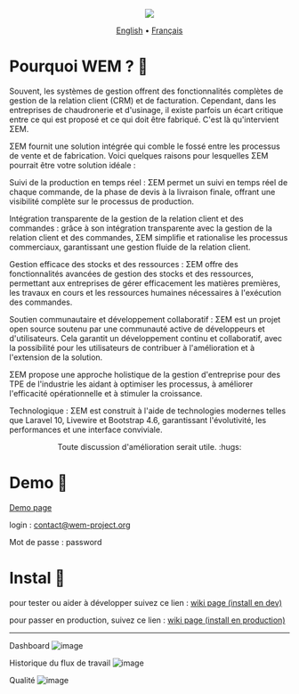 <p align="center">
    <img src="https://github.com/SMEWebify/WebErpMesv2/assets/75578469/536ad6ff-e27e-41ca-bac1-00c6662ca827">
</p>

<p align="center">
  <a href="https://github.com/SMEWebify/WebErpMesv2/blob/WEM-2.0/README.md">English</a> •
  <a href="https://github.com/SMEWebify/WebErpMesv2/blob/WEM-2.0/docs/README-fr.md">Français</a>
</p>

# Pourquoi WEM ? :monocle_face:

Souvent, les systèmes de gestion offrent des fonctionnalités complètes de gestion de la relation client (CRM) et de facturation. Cependant, dans les entreprises de chaudronerie et d'usinage, il existe parfois un écart critique entre ce qui est proposé et ce qui doit être fabriqué. C'est là qu'intervient ΣEM.

ΣEM fournit une solution intégrée qui comble le fossé entre les processus de vente et de fabrication. Voici quelques raisons pour lesquelles ΣEM pourrait être votre solution idéale :

Suivi de la production en temps réel : ΣEM permet un suivi en temps réel de chaque commande, de la phase de devis à la livraison finale, offrant une visibilité complète sur le processus de production.

Intégration transparente de la gestion de la relation client et des commandes : grâce à son intégration transparente avec la gestion de la relation client et des commandes, ΣEM simplifie et rationalise les processus commerciaux, garantissant une gestion fluide de la relation client.

Gestion efficace des stocks et des ressources : ΣEM offre des fonctionnalités avancées de gestion des stocks et des ressources, permettant aux entreprises de gérer efficacement les matières premières, les travaux en cours et les ressources humaines nécessaires à l'exécution des commandes.

Soutien communautaire et développement collaboratif : ΣEM est un projet open source soutenu par une communauté active de développeurs et d'utilisateurs. Cela garantit un développement continu et collaboratif, avec la possibilité pour les utilisateurs de contribuer à l'amélioration et à l'extension de la solution.

ΣEM propose une approche holistique de la gestion d'entreprise pour des TPE de l'industrie les aidant à optimiser les processus, à améliorer l'efficacité opérationnelle et à stimuler la croissance.

Technologique : ΣEM est construit à l'aide de technologies modernes telles que Laravel 10, Livewire et Bootstrap 4.6, garantissant l'évolutivité, les performances et une interface conviviale.

<p align="center">Toute discussion d'amélioration serait utile. :hugs:</p>

# Demo :eyes:

[Demo page](http://demo.wem-project.org) 

login : contact@wem-project.org 

Mot de passe : password

# Instal :construction_worker:
pour tester ou aider à développer suivez ce lien : [wiki page (install en dev)](https://github.com/SMEWebify/WebErpMesv2/wiki/Installation-Steps-(for-dev))

pour passer en production, suivez ce lien : [wiki page (install en production)](https://github.com/SMEWebify/WebErpMesv2/wiki/Installation-Steps-(for-production))

-----------------

Dashboard
![image](https://github.com/SMEWebify/WebErpMesv2/assets/75578469/07840f20-081d-47d3-b892-14f86b5ecc44)

Historique du flux de travail
![image](https://github.com/SMEWebify/WebErpMesv2/assets/75578469/b110f47e-c232-4da7-9862-b6b27e3f582a)

Qualité
![image](https://github.com/SMEWebify/WebErpMesv2/assets/75578469/5510ee89-2257-4906-94f5-273cf8315322)




